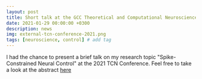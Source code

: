 ```yaml
---
layout: post
title: Short talk at the GCC Theoretical and Computational Neuroscience Conference
date: 2021-01-29 00:00:00 +0300
description: news
img: external-tcn-conference-2021.png 
tags: [neuroscience, control] # add tag
---
```

I had the chance to present a brief talk on my research topic "Spike-Constrained Neural Control" 
at the 2021 TCN Conference. Feel free to take a look at the abstract [here](https://cpb-us-e1.wpmucdn.com/blogs.rice.edu/dist/8/11804/files/2021/01/Guide-TCN-2021.pdf)